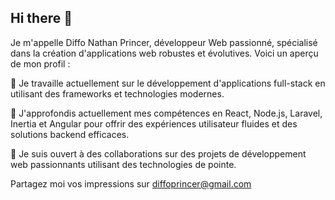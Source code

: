 ## Hi there 👋

Je m'appelle Diffo Nathan Princer, développeur Web passionné, spécialisé dans la création d'applications web robustes et évolutives. Voici un aperçu de mon profil :

🔭 Je travaille actuellement sur le développement d'applications full-stack en utilisant des frameworks et technologies modernes.

🌱 J'approfondis actuellement mes compétences en React, Node.js, Laravel, Inertia et Angular pour offrir des expériences utilisateur fluides et des solutions backend efficaces.

👯 Je suis ouvert à des collaborations sur des projets de développement web passionnants utilisant des technologies de pointe.

Partagez moi vos impressions sur diffoprincer@gmail.com

<!--
**diffonathan/diffonathan** is a ✨ _special_ ✨ repository because its `README.md` (this file) appears on your GitHub profile.

Here are some ideas to get you started:


- 🤔 I’m looking for help with ...
- 💬 Ask me about ...
- 📫 How to reach me: ...
- 😄 Pronouns: ...
- ⚡ Fun fact: ...
-->
